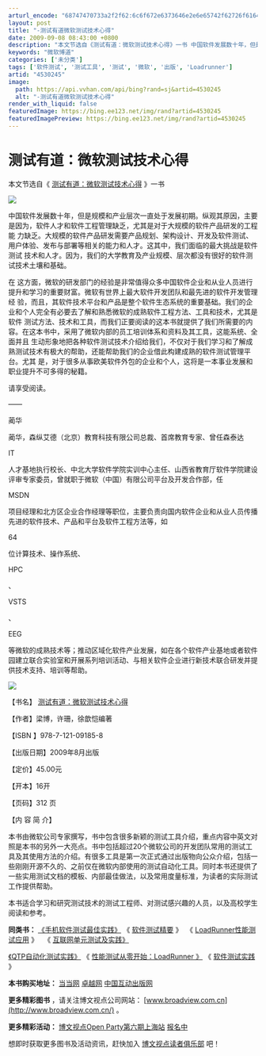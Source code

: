 ```yaml
---
arturl_encode: "68747470733a2f2f62:6c6f672e6373646e2e6e65742f62726f616476696577323030:362f61727469636c652f64657461696c732f34353330323435"
layout: post
title: "-测试有道微软测试技术心得"
date: 2009-09-08 08:43:00 +0800
description: "本文节选自《测试有道：微软测试技术心得》一书 中国软件发展数十年，但是规模和产业层次一直处于发展初期"
keywords: "微软博道"
categories: ['未分类']
tags: ['软件测试', '测试工具', '测试', '微软', '出版', 'Loadrunner']
artid: "4530245"
image:
  path: https://api.vvhan.com/api/bing?rand=sj&artid=4530245
  alt: "-测试有道微软测试技术心得"
render_with_liquid: false
featuredImage: https://bing.ee123.net/img/rand?artid=4530245
featuredImagePreview: https://bing.ee123.net/img/rand?artid=4530245
---
```


# 测试有道：微软测试技术心得

本文节选自《
[测试有道：微软测试技术心得](http://www.broadview.com.cn/09185)
》一书

![](https://p-blog.csdn.net/images/p_blog_csdn_net/broadview2006/EntryImages/20090902/%E6%B5%8B%E8%AF%95%E6%9C%89%E9%81%931.jpg)

中国软件发展数十年，但是规模和产业层次一直处于发展初期。纵观其原因，主要是因为，软件人才和软件工程管理缺乏，尤其是对于大规模的软件产品研发的工程能 力缺乏。大规模的软件产品研发需要产品规划、架构设计、开发及软件测试、用户体验、发布与部署等相关的能力和人才。这其中，我们面临的最大挑战是软件测试 技术和人才。因为，我们的大学教育及产业规模、层次都没有很好的软件测试技术土壤和基础。

在 这方面，微软的研发部门的经验是非常值得众多中国软件企业和从业人员进行提升和学习的重要财富。微软有世界上最大软件开发团队和最先进的软件开发管理经 验，而且，其软件技术平台和产品是整个软件生态系统的重要基础。我们的企业和个人完全有必要去了解和熟悉微软的成熟软件工程方法、工具和技术，尤其是软件 测试方法、技术和工具，而我们正要阅读的这本书就提供了我们所需要的内容。在这本书中，采用了微软内部的员工培训体系和资料及其工具，这能系统、全面并且 生动形象地把各种软件测试技术介绍给我们，不仅对于我们学习和了解成熟测试技术有极大的帮助，还能帮助我们的企业借此构建成熟的软件测试管理平台。尤其 是，对于很多从事欧美软件外包的企业和个人，这将是一本事业发展和职业提升不可多得的秘籍。

请享受阅读。

——

蔺华

蔺华，森纵艾德（北京）教育科技有限公司总裁、首席教育专家、曾任森泰达

IT

人才基地执行校长、中北大学软件学院实训中心主任、山西省教育厅软件学院建设评审专家委员，曾就职于微软（中国）有限公司平台及开发合作部，任

MSDN

项目经理和北方区企业合作经理等职位，主要负责向国内软件企业和从业人员传播先进的软件技术、产品和平台及软件工程方法等，如

64

位计算技术、操作系统、

HPC

、

VSTS

、

EEG

等微软的成熟技术等；推动区域化软件产业发展，如在各个软件产业基地或者软件园建立联合实验室和开展系列培训活动、与相关软件企业进行新技术联合研发并提供技术支持、培训等帮助。

![](https://p-blog.csdn.net/images/p_blog_csdn_net/broadview2006/EntryImages/20090902/%E6%B5%8B%E8%AF%95%E6%9C%89%E9%81%931.jpg)

【书名】
[测试有道：微软测试技术心得](http://www.broadview.com.cn/09185)

【作者】梁博，许珊，徐歆恺编著
  
【ISBN 】978-7-121-09185-8
  
【出版日期】2009年8月出版
  
【定价】45.00元
  
【开本】16开
  
【页码】312 页
  
【内 容 简 介】
  
本书由微软公司专家撰写，书中包含很多新颖的测试工具介绍，重点内容中英文对照是本书的另外一大亮点。书中包括超过20个微软公司的开发团队常用的测试工 具及其使用方法的介绍。有很多工具是第一次正式通过出版物向公众介绍，包括一些刚刚开源不久的、之前仅在微软内部使用的测试自动化工具。同时本书还提供了 一些实用测试文档的模板、内部最佳做法，以及常用度量标准，为读者的实际测试工作提供帮助。
  
本书适合学习和研究测试技术的测试工程师、对测试感兴趣的人员，以及高校学生阅读和参考。

**同类书：**
[《手机软件测试最佳实践》](http://www.broadview.com.cn/08287)
《
[软件测试精要](http://www.broadview.com.cn/08028)
》  《
[LoadRunner性能测试应用](http://www.broadview.com.cn/07486)
》   《
[互联网单元测试及实践》](http://www.broadview.com.cn/06814)

[《QTP自动化测试实践》](http://www.broadview.com.cn/06727)
《
[性能测试从零开始：LoadRunner 》](http://www.broadview.com.cn/06340)
《
[软件测试实践](http://www.broadview.com.cn/05907)
》

**本书购买地址：**
[当当网](http://product.dangdang.com/product.aspx?product_id=20665124)
[卓越网](http://www.amazon.cn/mn/detailApp?qid=1251852650&ref=SR&sr=13-1&uid=478-3470348-4528606&prodid=bkbk981413)
[中国互动出版网](http://www.china-pub.com/195957&ref=ps)

**更多精彩图书**
，请关注博文视点公司网站：
[www.broadview.com.cn](http://www.broadview.com.cn/)
。
  
  
**更多精彩活动：**
[博文视点Open Party第六期上海站](http://www.broadview.com.cn/open%20party/6/openparty-6.htm)
[报名中](http://www.broadview.com.cn/open%20party/6/shanghai-baoming.html)
  
  
想即时获取更多图书及活动资讯，赶快加入
[博文视点读者俱乐部](http://www.broadview.com.cn/open%20party/club/club.html)
吧！